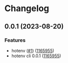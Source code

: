 # Changelog

## 0.0.1 (2023-08-20)


### Features

* hotenv ([#1](https://github.com/AlecVision/hotenv/issues/1)) ([1165955](https://github.com/AlecVision/hotenv/commit/1165955c6a1c103ef9270c1186f687f770cfbddb))
* hotenv cli 0.0.1 ([1165955](https://github.com/AlecVision/hotenv/commit/1165955c6a1c103ef9270c1186f687f770cfbddb))
